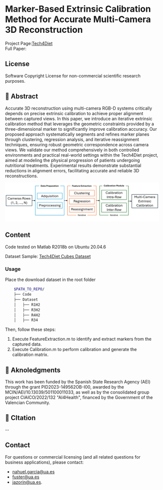 # Marker-Based Extrinsic Calibration Method for Accurate Multi-Camera 3D Reconstruction

Project Page:[Tech4Diet](https://tech4d.ua.es/) \
Full Paper: <!-- TODO: Replace with our arxiv/journal link -->

## License 

Software Copyright License for non-commercial scientific research purposes.

## 🎯 Abstract

Accurate 3D reconstruction using multi-camera RGB-D systems critically depends on precise extrinsic calibration to achieve proper alignment between captured views. In this paper, we introduce an iterative extrinsic calibration method that leverages the geometric constraints provided by a three-dimensional marker to significantly improve calibration accuracy. Our proposed approach systematically segments and refines marker planes through clustering, regression analysis, and iterative reassignment techniques, ensuring robust geometric correspondence across camera views. We validate our method comprehensively in both controlled environments and practical real-world settings within the Tech4Diet project, aimed at modeling the physical progression of patients undergoing nutritional treatments. Experimental results demonstrate substantial reductions in alignment errors, facilitating accurate and reliable 3D reconstructions.

<p align="center">
  <img src="./Figures/Pipeline.png" />
</p>

## Content
Code tested on Matlab R2018b on Ubuntu 20.04.6

Dataset Sample: [Tech4Diet Cubes Dataset]()

### Usage

Place the download dataset in the root folder
```bash
    $PATH_TO_REPO/
    ├── Code
    ├── Dataset
    │   ├── R1H2
    │   ├── R3H2
    │   ├── R4H2
    │   ├── R34
```
Then, follow these steps:

1. Execute FeatureExtraction.m to identify and extract markers from the captured data.
2. Execute Calibration.m to perform calibration and generate the calibration matrix.

## 🤝 Aknoledgments

This work has been funded by the Spanish State Research Agency (AEI) through the grant PID2023-149562OB-I00, awarded by the MCIN/AEI/10.13039/501100011033, as well as by the consolidated group project CIAICO/2022/132 "AI4Health", financed by the Government of the Valencian Community.

## 🔗 CItation

--

## Contact

For questions or commercial licensing (and all related questions for business applications), please contact:
- [nahuel.garcia@ua.es](mailto:nahuel.garcia@ua.es)
- [fuster@ua.es](mailto:fuster@ua.es)
- [jazorin@ua.es](mailto:jazorin@ua.es). 

